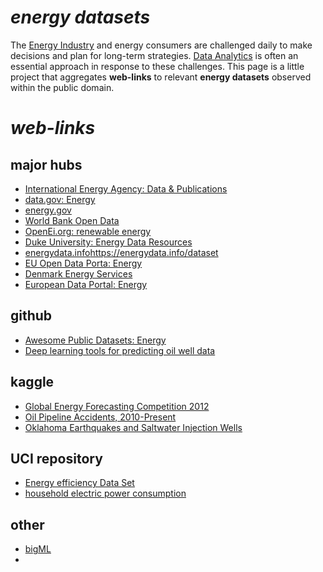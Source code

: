 #  _energy datasets_
The [Energy Industry](https://en.wikipedia.org/wiki/Energy_industry) and energy consumers are challenged daily to make decisions and plan for long-term strategies. [Data Analytics](https://en.wikipedia.org/wiki/Data_analysis) is often an essential approach in response to these challenges. This page is a little project that aggregates __web-links__ to relevant __energy datasets__ observed within the public domain.

# _web-links_

## major hubs
* [International Energy Agency: Data & Publications](https://webstore.iea.org/)
* [data.gov: Energy](https://catalog.data.gov/dataset?groups=energy9485#topic=energy_navigation)
* [energy.gov](https://www.energy.gov/data/open-energy-data)
* [World Bank Open Data](https://data.worldbank.org/)
* [OpenEi.org: renewable energy](https://openei.org/datasets/dataset?tags=renewable+energy)
* [Duke University: Energy Data Resources](https://energy.duke.edu/research/energy-data/resources)
* [energydata.info]()https://energydata.info/dataset
* [EU Open Data Porta: Energy](https://data.europa.eu/euodp/data/group/eurovoc_domain_100159)
* [Denmark Energy Services](https://www.energidataservice.dk/dataset)
* [European Data Portal: Energy](https://www.europeandataportal.eu/data/en/dataset/energie-energies-renouvelables)


## github
* [Awesome Public Datasets: Energy](https://github.com/awesomedata/awesome-public-datasets#energy)
* [Deep learning tools for predicting oil well data](https://github.com/akashlevy/Deep-Learn-Oil)

## kaggle
* [Global Energy Forecasting Competition 2012](https://www.kaggle.com/c/global-energy-forecasting-competition-2012-load-forecasting)
* [Oil Pipeline Accidents, 2010-Present](https://www.kaggle.com/usdot/pipeline-accidents)
* [Oklahoma Earthquakes and Saltwater Injection Wells](https://www.kaggle.com/ksuchris2000/oklahoma-earthquakes-and-saltwater-injection-wells)

## UCI repository
* [Energy efficiency Data Set](https://archive.ics.uci.edu/ml/datasets/energy+efficiency)
* [household electric power consumption](https://archive.ics.uci.edu/ml/datasets/individual+household+electric+power+consumption)

## other
* [bigML](https://bigml.com/gallery/datasets/energy_oil_and_gas)
*
